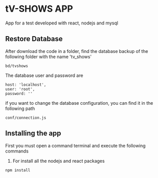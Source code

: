 # tV-SHOWS APP
App for a test developed with react, nodejs and mysql

## Restore Database
After download the code in a folder, find the database backup of the following folder with the name 'tv_shows'

```
bd/tvshows
```
The database user and password are

```
host: 'localhost',
user: 'root',
password: ''
```

if you want to change the database configuration, you can find it in the following path
```
conf/connection.js
```

## Installing the app
First you must open a command terminal and execute the following commands

1) For install all the nodejs and react packages

```
npm install
```

